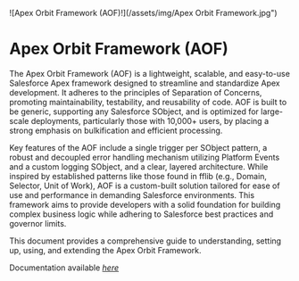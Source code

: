 ![Apex Orbit Framework (AOF)!](/assets/img/Apex Orbit Framework.jpg")
# Apex Orbit Framework (AOF)

The Apex Orbit Framework (AOF) is a lightweight, scalable, and easy-to-use Salesforce Apex framework designed to streamline and standardize Apex development. It adheres to the principles of Separation of Concerns, promoting maintainability, testability, and reusability of code. AOF is built to be generic, supporting any Salesforce SObject, and is optimized for large-scale deployments, particularly those with 10,000+ users, by placing a strong emphasis on bulkification and efficient processing.

Key features of the AOF include a single trigger per SObject pattern, a robust and decoupled error handling mechanism utilizing Platform Events and a custom logging SObject, and a clear, layered architecture. While inspired by established patterns like those found in fflib (e.g., Domain, Selector, Unit of Work), AOF is a custom-built solution tailored for ease of use and performance in demanding Salesforce environments. This framework aims to provide developers with a solid foundation for building complex business logic while adhering to Salesforce best practices and governor limits.

This document provides a comprehensive guide to understanding, setting up, using, and extending the Apex Orbit Framework.

Documentation available *[here](https://mouttaqui.github.io/AOF/)*
